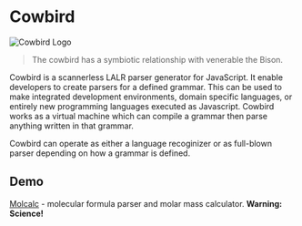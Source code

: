 # Cowbird

![Cowbird Logo](https://www.dropbox.com/s/2lc6a5qlyyiq9l0/Cowbird.png?dl=0&raw=1)

> The cowbird has a symbiotic relationship with venerable the Bison.

Cowbird is a scannerless LALR parser generator for JavaScript.  It enable developers to create parsers for a defined grammar.  This can be used to make integrated development environments, domain specific languages, or entirely new programming languages executed as Javascript.  Cowbird works as a virtual machine which can compile a grammar then parse anything written in that grammar.

Cowbird can operate as either a language recoginizer or as full-blown parser depending on how a grammar is defined.

## Demo

[Molcalc](http://molcalc.herokuapp.com) - molecular formula parser and molar mass calculator. **Warning: Science!**

